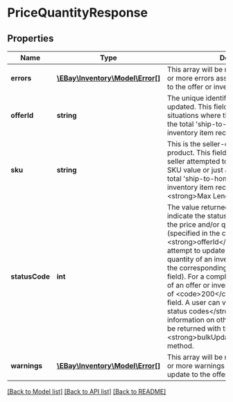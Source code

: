 # PriceQuantityResponse

## Properties
Name | Type | Description | Notes
------------ | ------------- | ------------- | -------------
**errors** | [**\EBay\Inventory\Model\Error[]**](Error.md) | This array will be returned if there were one or more errors associated with the update to the offer or inventory item record. | [optional] 
**offerId** | **string** | The unique identifier of the offer that was updated. This field will not be returned in situations where the seller is only updating the total &#x27;ship-to-home&#x27; quantity of an inventory item record. | [optional] 
**sku** | **string** | This is the seller-defined SKU value of the product. This field is returned whether the seller attempted to update an offer with the SKU value or just attempted to update the total &#x27;ship-to-home&#x27; quantity of an inventory item record.&lt;br/&gt;&lt;br/&gt;&lt;strong&gt;Max Length&lt;/strong&gt;: 50&lt;br/&gt; | [optional] 
**statusCode** | **int** | The value returned in this container will indicate the status of the attempt to update the price and/or quantity of the offer (specified in the corresponding &lt;strong&gt;offerId&lt;/strong&gt; field) or the attempt to update the total &#x27;ship-to-home&#x27; quantity of an inventory item (specified in the corresponding &lt;strong&gt;sku&lt;/strong&gt; field). For a completely successful update of an offer or inventory item record, a value of &lt;code&gt;200&lt;/code&gt; will appear in this field.  A user can view the &lt;strong&gt;HTTP status codes&lt;/strong&gt; section for information on other status codes that may be returned with the &lt;strong&gt;bulkUpdatePriceQuantity&lt;/strong&gt; method. | [optional] 
**warnings** | [**\EBay\Inventory\Model\Error[]**](Error.md) | This array will be returned if there were one or more warnings associated with the update to the offer or inventory item record. | [optional] 

[[Back to Model list]](../../README.md#documentation-for-models) [[Back to API list]](../../README.md#documentation-for-api-endpoints) [[Back to README]](../../README.md)

